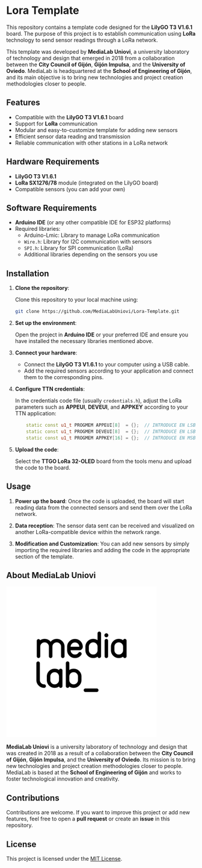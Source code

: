 
# Lora Template

This repository contains a template code designed for the **LilyGO T3 V1.6.1** board. The purpose of this project is to establish communication using **LoRa** technology to send sensor readings through a LoRa network.

This template was developed by **MediaLab Uniovi**, a university laboratory of technology and design that emerged in 2018 from a collaboration between the **City Council of Gijón**, **Gijón Impulsa**, and the **University of Oviedo**. MediaLab is headquartered at the **School of Engineering of Gijón**, and its main objective is to bring new technologies and project creation methodologies closer to people.

## Features

- Compatible with the **LilyGO T3 V1.6.1** board
- Support for **LoRa** communication
- Modular and easy-to-customize template for adding new sensors
- Efficient sensor data reading and transmission
- Reliable communication with other stations in a LoRa network

## Hardware Requirements

- **LilyGO T3 V1.6.1**
- **LoRa SX1276/78** module (integrated on the LilyGO board)
- Compatible sensors (you can add your own)

## Software Requirements

- **Arduino IDE** (or any other compatible IDE for ESP32 platforms)
- Required libraries:
  - Arduino-Lmic: Library to manage LoRa communication
  - `Wire.h`: Library for I2C communication with sensors
  - `SPI.h`: Library for SPI communication (LoRa)
  - Additional libraries depending on the sensors you use

## Installation

1. **Clone the repository**:
   
   Clone this repository to your local machine using:

   ```bash
   git clone https://github.com/MediaLabUniovi/Lora-Template.git
   ```

2. **Set up the environment**:
   
   Open the project in **Arduino IDE** or your preferred IDE and ensure you have installed the necessary libraries mentioned above.

3. **Connect your hardware**:
   
   - Connect the **LilyGO T3 V1.6.1** to your computer using a USB cable.
   - Add the required sensors according to your application and connect them to the corresponding pins.
   
4. **Configure TTN credentials**:
   
   In the credentials code file (usually `credentials.h`), adjust the LoRa parameters such as **APPEUI**, **DEVEUI**, and **APPKEY** according to your TTN application:

   ```cpp
       static const u1_t PROGMEM APPEUI[8]  = {};  // INTRODUCE EN LSB
       static const u1_t PROGMEM DEVEUI[8]  = {};  // INTRODUCE EN LSB
       static const u1_t PROGMEM APPKEY[16] = {};  // INTRODUCE EN MSB
   ```

5. **Upload the code**:
   
   Select the **TTGO LoRa 32-OLED** board from the tools menu and upload the code to the board.

## Usage

1. **Power up the board**: 
   Once the code is uploaded, the board will start reading data from the connected sensors and send them over the LoRa network.
   
2. **Data reception**:
   The sensor data sent can be received and visualized on another LoRa-compatible device within the network range.
   
3. **Modification and Customization**:
   You can add new sensors by simply importing the required libraries and adding the code in the appropriate section of the template.

## About MediaLab Uniovi

![MediaLab Uniovi Logo](img/medialab_logo.png)

**MediaLab Uniovi** is a university laboratory of technology and design that was created in 2018 as a result of a collaboration between the **City Council of Gijón**, **Gijón Impulsa**, and the **University of Oviedo**. Its mission is to bring new technologies and project creation methodologies closer to people. MediaLab is based at the **School of Engineering of Gijón** and works to foster technological innovation and creativity.

## Contributions

Contributions are welcome. If you want to improve this project or add new features, feel free to open a **pull request** or create an **issue** in this repository.

## License

This project is licensed under the [MIT License](LICENSE).
